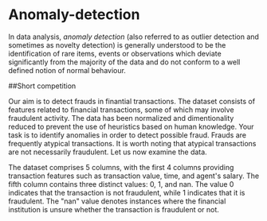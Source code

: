 # Anomaly-detection
In data analysis, *anomaly detection* (also referred to as outlier detection and sometimes as novelty detection) is generally understood to be the identification of rare items, events or observations which deviate significantly from the majority of the data and do not conform to a well defined notion of normal behaviour.

##Short competition

Our aim is to detect frauds in finantial transactions. The dataset consists of features related to financial transactions, some of which may involve fraudulent activity. The data has been normalized and dimentionality reduced to prevent the use of heuristics based on human knowledge. Your task is to identify anomalies in order to detect possible fraud. Frauds are frequently atypical transactions. It is worth noting that atypical transactions are not necessarily fraudulent. Let us now examine the data.

The dataset comprises 5 columns, with the first 4 columns providing transaction features such as transaction value, time, and agent's salary. The fifth column contains three distinct values: 0, 1, and nan. The value 0 indicates that the transaction is not fraudulent, while 1 indicates that it is fraudulent. The "nan" value denotes instances where the financial institution is unsure whether the transaction is fraudulent or not.
